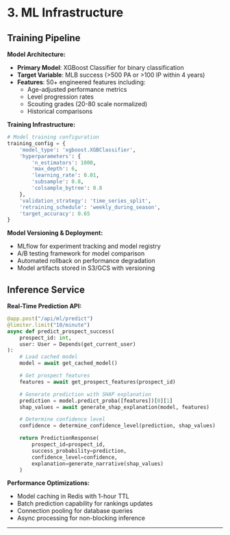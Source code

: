 # 3. ML Infrastructure

## Training Pipeline

**Model Architecture:**
- **Primary Model**: XGBoost Classifier for binary classification
- **Target Variable**: MLB success (>500 PA or >100 IP within 4 years)
- **Features**: 50+ engineered features including:
  - Age-adjusted performance metrics
  - Level progression rates
  - Scouting grades (20-80 scale normalized)
  - Historical comparisons

**Training Infrastructure:**
```python
# Model training configuration
training_config = {
    'model_type': 'xgboost.XGBClassifier',
    'hyperparameters': {
        'n_estimators': 1000,
        'max_depth': 6,
        'learning_rate': 0.01,
        'subsample': 0.8,
        'colsample_bytree': 0.8
    },
    'validation_strategy': 'time_series_split',
    'retraining_schedule': 'weekly_during_season',
    'target_accuracy': 0.65
}
```

**Model Versioning & Deployment:**
- MLflow for experiment tracking and model registry
- A/B testing framework for model comparison
- Automated rollback on performance degradation
- Model artifacts stored in S3/GCS with versioning

## Inference Service

**Real-Time Prediction API:**
```python
@app.post("/api/ml/predict")
@limiter.limit("10/minute")
async def predict_prospect_success(
    prospect_id: int,
    user: User = Depends(get_current_user)
):
    # Load cached model
    model = await get_cached_model()

    # Get prospect features
    features = await get_prospect_features(prospect_id)

    # Generate prediction with SHAP explanation
    prediction = model.predict_proba([features])[0][1]
    shap_values = await generate_shap_explanation(model, features)

    # Determine confidence level
    confidence = determine_confidence_level(prediction, shap_values)

    return PredictionResponse(
        prospect_id=prospect_id,
        success_probability=prediction,
        confidence_level=confidence,
        explanation=generate_narrative(shap_values)
    )
```

**Performance Optimizations:**
- Model caching in Redis with 1-hour TTL
- Batch prediction capability for rankings updates
- Connection pooling for database queries
- Async processing for non-blocking inference

---
